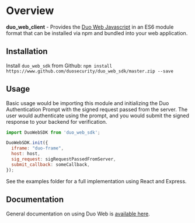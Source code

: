 # Overview

**duo_web_client** - Provides the [Duo Web Javascript](https://duo.com/docs/duoweb) in an ES6 module format that can be installed via npm and bundled into your web application.

## Installation

Install `duo_web_sdk` from Github: `npm install https://www.github.com/duosecurity/duo_web_sdk/master.zip --save`

## Usage

Basic usage would be importing this module and initializing the Duo Authentication Prompt
with the signed request passed from the server. The user would authenticate using the prompt, and you would
submit the signed response to your backend for verification. 

```js
import DuoWebSDK from 'duo_web_sdk';

DuoWebSDK.init({
  iframe: "duo-frame",
  host: host,
  sig_request: sigRequestPassedFromServer,
  submit_callback: someCallback,
});
```

See the examples folder for a full implementation using React and Express.

## Documentation

General documentation on using Duo Web is [available here](https://duo.com/docs/duoweb). 
